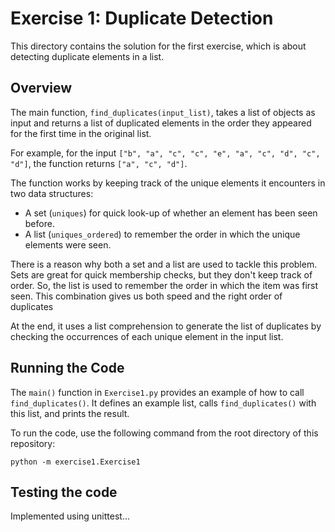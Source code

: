 # Exercise 1: Duplicate Detection

This directory contains the solution for the first exercise, which is about detecting duplicate elements in a list.

## Overview

The main function, `find_duplicates(input_list)`, takes a list of objects as input and returns a list of duplicated elements in the order they appeared for the first time in the original list. 

For example, for the input `["b", "a", "c", "c", "e", "a", "c", "d", "c", "d"]`, the function returns `["a", "c", "d"]`.

The function works by keeping track of the unique elements it encounters in two data structures: 

- A set (`uniques`) for quick look-up of whether an element has been seen before.
- A list (`uniques_ordered`) to remember the order in which the unique elements were seen.

There is a reason why both a set and a list are used to tackle this problem. Sets are great for quick membership checks, but they don't keep track of order. So, the list is used to remember the order in which the item was first seen. This combination gives us both speed and the right order of duplicates

At the end, it uses a list comprehension to generate the list of duplicates by checking the occurrences of each unique element in the input list.

## Running the Code

The `main()` function in `Exercise1.py` provides an example of how to call `find_duplicates()`. It defines an example list, calls `find_duplicates()` with this list, and prints the result.

To run the code, use the following command from the root directory of this repository:

```
python -m exercise1.Exercise1
```

## Testing the code

Implemented using unittest...